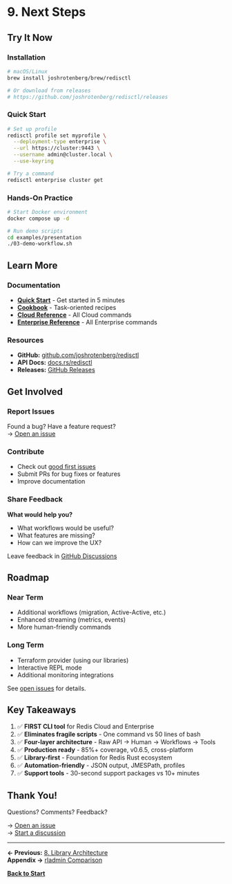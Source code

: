 # 9. Next Steps

## Try It Now

### Installation

```bash
# macOS/Linux
brew install joshrotenberg/brew/redisctl

# Or download from releases
# https://github.com/joshrotenberg/redisctl/releases
```

### Quick Start

```bash
# Set up profile
redisctl profile set myprofile \
  --deployment-type enterprise \
  --url https://cluster:9443 \
  --username admin@cluster.local \
  --use-keyring

# Try a command
redisctl enterprise cluster get
```

### Hands-On Practice

```bash
# Start Docker environment
docker compose up -d

# Run demo scripts
cd examples/presentation
./03-demo-workflow.sh
```

## Learn More

### Documentation
- **[Quick Start](../getting-started/quickstart.md)** - Get started in 5 minutes
- **[Cookbook](../cookbook/README.md)** - Task-oriented recipes
- **[Cloud Reference](../cloud/overview.md)** - All Cloud commands
- **[Enterprise Reference](../enterprise/overview.md)** - All Enterprise commands

### Resources
- **GitHub:** [github.com/joshrotenberg/redisctl](https://github.com/joshrotenberg/redisctl)
- **API Docs:** [docs.rs/redisctl](https://docs.rs/redisctl)
- **Releases:** [GitHub Releases](https://github.com/joshrotenberg/redisctl/releases/latest)

## Get Involved

### Report Issues
Found a bug? Have a feature request?  
→ [Open an issue](https://github.com/joshrotenberg/redisctl/issues/new)

### Contribute
- Check out [good first issues](https://github.com/joshrotenberg/redisctl/issues?q=is%3Aissue+is%3Aopen+label%3A%22good+first+issue%22)
- Submit PRs for bug fixes or features
- Improve documentation

### Share Feedback

**What would help you?**
- What workflows would be useful?
- What features are missing?
- How can we improve the UX?

Leave feedback in [GitHub Discussions](https://github.com/joshrotenberg/redisctl/discussions)

## Roadmap

### Near Term
- Additional workflows (migration, Active-Active, etc.)
- Enhanced streaming (metrics, events)
- More human-friendly commands

### Long Term
- Terraform provider (using our libraries)
- Interactive REPL mode
- Additional monitoring integrations

See [open issues](https://github.com/joshrotenberg/redisctl/issues) for details.

## Key Takeaways

1. ✅ **FIRST CLI tool** for Redis Cloud and Enterprise
2. ✅ **Eliminates fragile scripts** - One command vs 50 lines of bash
3. ✅ **Four-layer architecture** - Raw API → Human → Workflows → Tools
4. ✅ **Production ready** - 85%+ coverage, v0.6.5, cross-platform
5. ✅ **Library-first** - Foundation for Redis Rust ecosystem
6. ✅ **Automation-friendly** - JSON output, JMESPath, profiles
7. ✅ **Support tools** - 30-second support packages vs 10+ minutes

## Thank You!

Questions? Comments? Feedback?

→ [Open an issue](https://github.com/joshrotenberg/redisctl/issues)  
→ [Start a discussion](https://github.com/joshrotenberg/redisctl/discussions)

---

**← Previous:** [8. Library Architecture](./08-libraries.md)  
**Appendix →** [rladmin Comparison](./rladmin-comparison.md)

**[Back to Start](./README.md)**
